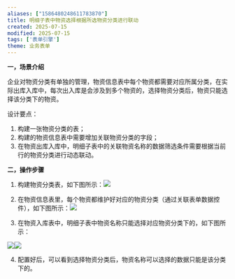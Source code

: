 ```yaml
---
aliases: ["1586480248611783870"]
title: 明细子表中物资选择根据所选物资分类进行联动
created: 2025-07-15
modified: 2025-07-15
tags: ['表单引擎']
theme: 业务表单
---
```


**一，场景介绍**

企业对物资分类有单独的管理，物资信息表中每个物资都需要对应所属分类，在实际出库入库中，每次出入库是会涉及到多个物资的，选择物资分类后，物资只能选择该分类下的物资。

设计要点：

1. 构建一张物资分类的表；
2. 构建的物资信息表中需要增加关联物资分类的字段；
3. 在物资出库入库中，明细子表中的关联物资名称的数据筛选条件需要根据当前行的物资分类进行动态联动。

**二，操作步骤**

1. 构建物资分类表，如下图所示：![](a1bc28e2349d3932163ee5879ecea05f.jpg)

2. 在物资信息表里，每个物资都维护好对应的物资分类（通过关联表单数据控件），如下图所示：![](620198d463f195ab76e7fe28e8c0fbb8.jpg)

3. 在物资入库表中，明细子表中物资名称只能选择对应物资分类下的，如下图所示：

![](92f3db090fd80cf98a968f3624a19ae8.jpg)![](9a2d9c6e84117eeca3e727b9bd75fe4e.jpg)

4. 配置好后，可以看到选择物资分类后，物资名称可以选择的数据只能是该分类下的。
